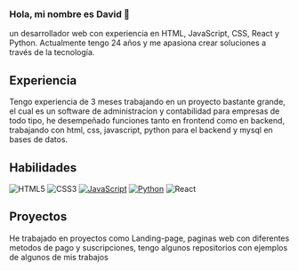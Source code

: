 ### Hola, mi nombre es David 👋
un desarrollador web con experiencia en HTML, JavaScript, CSS, React y Python.
Actualmente tengo 24 años y me apasiona crear soluciones a través de la tecnología.

## Experiencia
Tengo experiencia de 3 meses trabajando en un proyecto bastante grande,
el cual es un software de administracion y contabilidad para empresas de todo tipo,
he desempeñado funciones tanto en frontend como en backend, trabajando con html, css, javascript, 
python para el backend y mysql en bases de datos.

## Habilidades 

![HTML5](https://img.shields.io/static/v1?style=for-the-badge&message=HTML5&color=E34F26&logo=HTML5&logoColor=FFFFFF&label=)
![CSS3](https://img.shields.io/static/v1?style=for-the-badge&message=CSS3&color=1572B6&logo=CSS3&logoColor=FFFFFF&label=)
[![JavaScript](https://img.shields.io/badge/JavaScript-F7DF1E?style=for-the-badge&logo=javascript&logoColor=black)]()
[![Python](https://img.shields.io/badge/Python-3776AB?style=for-the-badge&logo=python&logoColor=white)]()
![React](https://img.shields.io/static/v1?style=for-the-badge&message=React&color=222222&logo=React&logoColor=61DAFB&label=)
<!--
**drmelom/drmelom** is a ✨ _special_ ✨ repository because its `README.md` (this file) appears on your GitHub profile.

Here are some ideas to get you started:

- 🔭 I’m currently working on ...
- 🌱 I’m currently learning ...
- 👯 I’m looking to collaborate on ...
- 🤔 I’m looking for help with ...
- 💬 Ask me about ...
- 📫 How to reach me: ...
- 😄 Pronouns: ...
- ⚡ Fun fact: ...
-->
## Proyectos
He trabajado en proyectos como Landing-page, paginas web con diferentes metodos de pago y suscripciones, tengo algunos repositorios con ejemplos de algunos de mis trabajos
